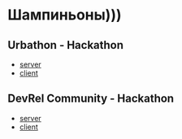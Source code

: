# Шампиньоны)))

## Urbathon - Hackathon
- [server](https://github.com/shampiniony/parking-app-server)
- [client](https://github.com/shampiniony/parking-app-client)

## DevRel Community - Hackathon
- [server](https://github.com/shampiniony/devrel-community-be)
- [client](https://github.com/shampiniony/devrel-community-fe)
